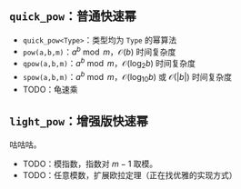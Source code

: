 ## `quick_pow`：普通快速幂

-   `quick_pow<Type>`：类型均为 `Type` 的幂算法
-   `pow(a,b,m)`：*a*<sup>*b*</sup> mod  *m*，𝒪(*b*) 时间复杂度
-   `qpow(a,b,m)`：*a*<sup>*b*</sup> mod  *m*，𝒪(log<sub>2</sub>*b*)
    时间复杂度
-   `spow(a,b,m)`：*a*<sup>*b*</sup> mod  *m*，𝒪(log<sub>10</sub>*b*) 或
    𝒪(\|*b*\|) 时间复杂度
-   TODO：龟速乘

## `light_pow`：增强版快速幂

咕咕咕。

-   TODO：模指数，指数对 *m* − 1 取模。
-   TODO：任意模数，扩展欧拉定理（正在找优雅的实现方式）